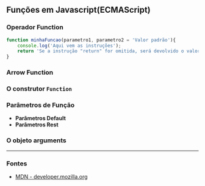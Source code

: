 ## Funções em Javascript(ECMAScript)

### Operador Function

```js
function minhaFuncao(parametro1, parametro2 = 'Valor padrão'){
    console.log('Aqui vem as instruções');
    return 'Se a instrução "return" for omitida, será devolvido o valor undefined';
}
```

### Arrow Function

### O construtor `Function`

### Parâmetros de Função

* **Parâmetros Default**
* **Parâmetros Rest**

### O objeto arguments
---------------------------------------
### Fontes

* [MDN - developer.mozilla.org](https://developer.mozilla.org/pt-BR/docs/Web/JavaScript/Reference/Functions?redirectlocale=en-US&redirectslug=JavaScript%2FReference%2FFunctions_and_function_scope)
